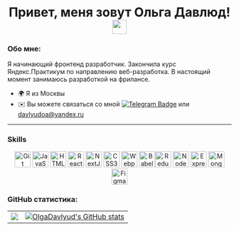 <h1 align="center">Привет, меня зовут Ольга Давлюд!
<img src="https://github.com/blackcater/blackcater/raw/main/images/Hi.gif" height="32"/></h1>

### Обо мне:

Я начинающий фронтенд разработчик. Закончила курс Яндекс.Практикум по направлению веб-разработка. В настоящий момент занимаюсь разработкой на фрилансе.

* 🌍  Я из Москвы
* ✉️  Вы можете связаться со мной [![Telegram Badge](https://img.shields.io/badge/-olya_davlyud-blue?style=flat&logo=Telegram&logoColor=white)](https://t.me/olya_davlyud) или [davlyudoa@yandex.ru](mailto:davlyudoa@yandex.ru)

-----------------------

### Skills

<div align="center">
    <a href="https://git-scm.com/" target="_blank" rel="noreferrer"><img src="https://raw.githubusercontent.com/danielcranney/readme-generator/main/public/icons/skills/git-colored.svg" width="36" height="36" alt="Git" /></a>
    <a href="https://developer.mozilla.org/en-US/docs/Web/JavaScript" target="_blank" rel="noreferrer"><img src="https://raw.githubusercontent.com/danielcranney/readme-generator/main/public/icons/skills/javascript-colored.svg" width="36" height="36" alt="JavaScript" /></a>
    <a href="https://developer.mozilla.org/en-US/docs/Glossary/HTML5" target="_blank" rel="noreferrer"><img src="https://raw.githubusercontent.com/danielcranney/readme-generator/main/public/icons/skills/html5-colored.svg" width="36" height="36" alt="HTML5" /></a>
    <a href="https://reactjs.org/" target="_blank" rel="noreferrer"><img src="https://raw.githubusercontent.com/danielcranney/readme-generator/main/public/icons/skills/react-colored.svg" width="36" height="36" alt="React" /></a>
    <a href="https://nextjs.org/docs" target="_blank" rel="noreferrer"><img src="https://raw.githubusercontent.com/danielcranney/readme-generator/main/public/icons/skills/nextjs-colored.svg" width="36" height="36" alt="NextJs" /></a>
    <a href="https://www.w3.org/TR/CSS/#css" target="_blank" rel="noreferrer"><img src="https://raw.githubusercontent.com/danielcranney/readme-generator/main/public/icons/skills/css3-colored.svg" width="36" height="36" alt="CSS3" /></a>
    <a href="https://webpack.js.org/" target="_blank" rel="noreferrer"><img src="https://raw.githubusercontent.com/danielcranney/readme-generator/main/public/icons/skills/webpack-colored.svg" width="36" height="36" alt="Webpack" /></a>
    <a href="https://babeljs.io/" target="_blank" rel="noreferrer"><img src="https://raw.githubusercontent.com/danielcranney/readme-generator/main/public/icons/skills/babel-colored.svg" width="36" height="36" alt="Babel" /></a><a href="https://redux.js.org/" target="_blank" rel="noreferrer"><img src="https://raw.githubusercontent.com/danielcranney/readme-generator/main/public/icons/skills/redux-colored.svg" width="36" height="36" alt="Redux" /></a>
    <a href="https://nodejs.org/en/" target="_blank" rel="noreferrer"><img src="https://raw.githubusercontent.com/danielcranney/readme-generator/main/public/icons/skills/nodejs-colored.svg" width="36" height="36" alt="NodeJS" /></a>
    <a href="https://expressjs.com/" target="_blank" rel="noreferrer"><img src="https://raw.githubusercontent.com/danielcranney/readme-generator/main/public/icons/skills/express-colored.svg" width="36" height="36" alt="Express" /></a>
    <a href="https://www.mongodb.com/" target="_blank" rel="noreferrer"><img src="https://raw.githubusercontent.com/danielcranney/readme-generator/main/public/icons/skills/mongodb-colored.svg" width="36" height="36" alt="MongoDB" /></a>
    <a href="https://www.figma.com/" target="_blank" rel="noreferrer"><img src="https://raw.githubusercontent.com/danielcranney/readme-generator/main/public/icons/skills/figma-colored.svg" width="36" height="36" alt="Figma" /></a>
</div>


### GitHub статистика:

<table>
  <tr>
    <td>
        <a href="http://www.github.com/OlgaDavlyud"><img src="https://github-readme-streak-stats.herokuapp.com/?user=OlgaDavlyud&stroke=ffffff&background=1c1917&ring=a855f7&fire=a855f7&currStreakNum=ffffff&currStreakLabel=a855f7&sideNums=ffffff&sideLabels=ffffff&dates=ffffff&hide_border=true" /></a>
    </td>
    <td>
      <a href="http://www.github.com/OlgaDavlyud"><img src="https://github-readme-stats.vercel.app/api?username=OlgaDavlyud&show_icons=true&hide=&count_private=true&title_color=a855f7&text_color=ffffff&icon_color=facc15&bg_color=1c1917&hide_border=true&show_icons=true" alt="OlgaDavlyud's GitHub stats" /></a>
    </td>
  </tr>
</table>

